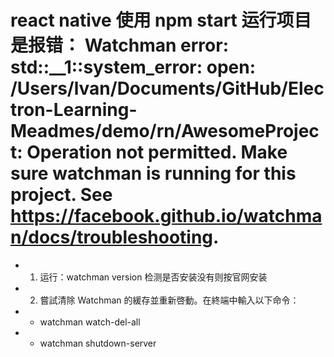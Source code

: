# react native 使用 npm start 运行项目是报错： Watchman error: std::\_\_1::system_error: open: /Users/lvan/Documents/GitHub/Electron-Learning-Meadmes/demo/rn/AwesomeProject: Operation not permitted. Make sure watchman is running for this project. See https://facebook.github.io/watchman/docs/troubleshooting.

- 1. 运行：watchman version 检测是否安装没有则按官网安装
- 2. 嘗試清除 Watchman 的緩存並重新啓動。在終端中輸入以下命令：
- - watchman watch-del-all
- - watchman shutdown-server
